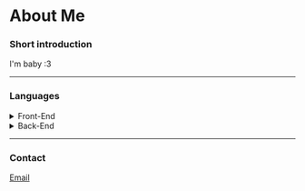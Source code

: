 # About Me

### Short introduction

I'm baby :3

---
### Languages
<details>
<summary>Front-End</summary>

* HTML5
* CSS3
* React
* Javascript
* Typescript
* SASS/SCSS

</details>
<details>
<summary>Back-End</summary>

* Node.js
* ExpressJS
* C++
* MariaDB
* PostgresSQL
* C#

</details>

---

### Contact
[Email](mailto:kosinski.aleks@wp.pl)
